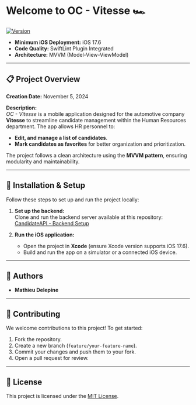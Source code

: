 # Welcome to **OC - Vitesse** 🏎️  

[![Version](https://img.shields.io/badge/version-0.0.0-blue.svg?cacheSeconds=2592000)](CHANGELOG)  

- **Minimum iOS Deployment:** iOS 17.6  
- **Code Quality:** SwiftLint Plugin Integrated  
- **Architecture:** MVVM (Model-View-ViewModel)  

---

## 📋 Project Overview  

**Creation Date:** November 5, 2024  

**Description:**  
*OC - Vitesse* is a mobile application designed for the automotive company **Vitesse** to streamline candidate management within the Human Resources department. The app allows HR personnel to:  

- **Edit, and manage a list of candidates**.  
- **Mark candidates as favorites** for better organization and prioritization.  

The project follows a clean architecture using the **MVVM pattern**, ensuring modularity and maintainability.  

---

## 🚀 Installation & Setup  

Follow these steps to set up and run the project locally:  

1. **Set up the backend:**  
   Clone and run the backend server available at this repository:  
   [CandidateAPI - Backend Setup](https://github.com/OpenClassrooms-Student-Center/Cr-ez-une-application-iOS-en-MVVM-de-A-Z/tree/master/CandidateAPI)  

2. **Run the iOS application:**  
   - Open the project in **Xcode** (ensure Xcode version supports iOS 17.6).  
   - Build and run the app on a simulator or a connected iOS device.  

---

## 👥 Authors  

- **Mathieu Delepine**  

---

## 🤝 Contributing  

We welcome contributions to this project! To get started:  

1. Fork the repository.  
2. Create a new branch (`feature/your-feature-name`).  
3. Commit your changes and push them to your fork.  
4. Open a pull request for review.  

---

## 📄 License  

This project is licensed under the [MIT License](LICENSE).  
